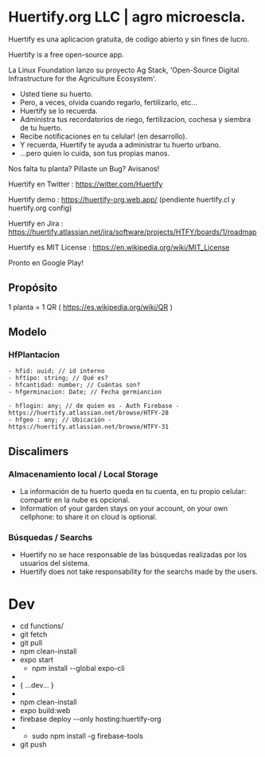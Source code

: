 # Huertify.org LLC | agro microescla.

Huertify es una aplicacion gratuita, de codigo abierto y sin fines de lucro.

Huertify is a free open-source app.

La Linux Foundation lanzo su proyecto Ag Stack, 'Open-Source Digital Infrastructure for the Agriculture Ecosystem'.
- Usted tiene su huerto.
- Pero, a veces, olvida cuando regarlo, fertilizarlo, etc...
- Huertify se lo recuerda.
- Administra tus recordatorios de riego, fertilizacion, cochesa y siembra de tu huerto.
- Recibe notificaciones en tu celular! (en desarrollo).
- Y recuerda, Huertify te ayuda a administrar tu huerto urbano.
- ...pero quien lo cuida, son tus propias manos.


Nos falta tu planta?
Pillaste un Bug?
Avisanos!

Huertify en Twitter : https://witter.com/Huertify

Huertify demo : https://huertify-org.web.app/ (pendiente huertify.cl y huertify.org config)

Huertify en Jira : https://huertify.atlassian.net/jira/software/projects/HTFY/boards/1/roadmap

Huertify es MIT License : https://en.wikipedia.org/wiki/MIT_License

Pronto en Google Play!

## Propósito
1 planta = 1 QR ( https://es.wikipedia.org/wiki/QR )

## Modelo

### HfPlantacion
	- hfid: uuid; // id interno
	- hftipo: string; // Qué es?
	- hfcantidad: number; // Cuántas son?
	- hfgerminacion: Date; // Fecha germiancion

	- hflogin: any; // de quien es - Auth Firebase - https://huertify.atlassian.net/browse/HTFY-28
	- hfgeo : any; // Ubicación - https://huertify.atlassian.net/browse/HTFY-31


## Discalimers
### Almacenamiento local / Local Storage
* La información de tu huerto queda en tu cuenta, en tu propio celular: compartir en la nube es opcional.
* Information of your garden stays on your account, on your own cellphone: to share it on cloud is optional.
### Búsquedas / Searchs
* Huertify no se hace responsable de las búsquedas realizadas por los usuarios del sistema.
* Huertify does not take responsability for the searchs made by the users.

# Dev
- cd functions/
- git fetch
- git pull
- npm clean-install
- expo start
	- npm install --global expo-cli
-
- { ...dev... }
-
- npm clean-install
- expo build:web
- firebase deploy --only hosting:huertify-org
- - sudo npm install -g firebase-tools
- git push
